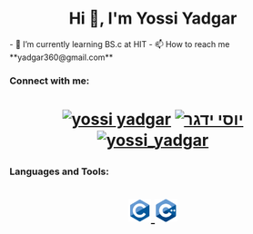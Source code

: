 <h1 align="center">Hi 👋, I'm Yossi Yadgar</h1>
- 🌱 I’m currently learning BS.c at HIT
- 📫 How to reach me **yadgar360@gmail.com**

<h3 align="left">Connect with me:</h3>
<p align="left">
<h1 align="center"><a href="https://linkedin.com/in/yossi yadgar" target="blank"><img align="center" src="https://raw.githubusercontent.com/rahuldkjain/github-profile-readme-generator/master/src/images/icons/Social/linked-in-alt.svg" alt="yossi yadgar" height="30" width="40" /></a>
<a href="https://fb.com/יוסי ידגר" target="blank"><img align="center" src="https://raw.githubusercontent.com/rahuldkjain/github-profile-readme-generator/master/src/images/icons/Social/facebook.svg" alt="יוסי ידגר" height="30" width="40" /></a>
<a href="https://instagram.com/yossi_yadgar" target="blank"><img align="center" src="https://raw.githubusercontent.com/rahuldkjain/github-profile-readme-generator/master/src/images/icons/Social/instagram.svg" alt="yossi_yadgar" height="30" width="40" /></a>
</p>

<h3 align="left">Languages and Tools:</h3>
<h1 align="center"><a href="https://www.cprogramming.com/" target="_blank" rel="noreferrer"> <img src="https://raw.githubusercontent.com/devicons/devicon/master/icons/c/c-original.svg" alt="c" width="40" height="40"/> </a> <a href="https://www.w3schools.com/cpp/" target="_blank" rel="noreferrer"> <img src="https://raw.githubusercontent.com/devicons/devicon/master/icons/cplusplus/cplusplus-original.svg" alt="cplusplus" width="40" height="40"/> </a> </p>

